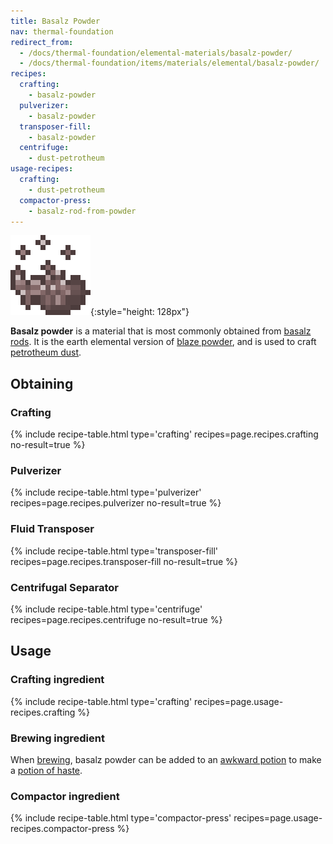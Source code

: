 ```yaml
---
title: Basalz Powder
nav: thermal-foundation
redirect_from:
  - /docs/thermal-foundation/elemental-materials/basalz-powder/
  - /docs/thermal-foundation/items/materials/elemental/basalz-powder/
recipes:
  crafting:
    - basalz-powder
  pulverizer:
    - basalz-powder
  transposer-fill:
    - basalz-powder
  centrifuge:
    - dust-petrotheum
usage-recipes:
  crafting:
    - dust-petrotheum
  compactor-press:
    - basalz-rod-from-powder
---
```


![Basalz powder](/assets/images/thermal-foundation/basalz-powder.gif){:style="height: 128px"}


**Basalz powder** is a material that is most commonly obtained from [basalz
rods](/docs/basalz-rod/). It is the earth elemental version of [blaze
powder](https://minecraft.gamepedia.com/Blaze_Powder), and is used to craft
[petrotheum dust](/docs/petrotheum-dust/).


Obtaining
---------

### Crafting
{% include recipe-table.html type='crafting' recipes=page.recipes.crafting no-result=true %}

### Pulverizer
{% include recipe-table.html type='pulverizer' recipes=page.recipes.pulverizer no-result=true %}

### Fluid Transposer
{% include recipe-table.html type='transposer-fill' recipes=page.recipes.transposer-fill no-result=true %}

### Centrifugal Separator
{% include recipe-table.html type='centrifuge' recipes=page.recipes.centrifuge no-result=true %}


Usage
-----

### Crafting ingredient
{% include recipe-table.html type='crafting' recipes=page.usage-recipes.crafting %}

### Brewing ingredient
When [brewing](https://minecraft.gamepedia.com/Brewing), basalz powder can be
added to an [awkward
potion](https://minecraft.gamepedia.com/Potion#Base_potions) to make a [potion
of haste](/docs/cofh-core-potions/).

### Compactor ingredient
{% include recipe-table.html type='compactor-press' recipes=page.usage-recipes.compactor-press %}
